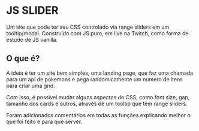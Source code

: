 # JS SLIDER

Um site que pode ter seu CSS controlado via range sliders em um tooltip/modal. Construído com JS puro, em
live na Twitch, como forma de estudo de JS vanilla.

## O que é?

A ideia é ter um site bem simples, uma landing page, que faz uma chamada para um api de pokemons e pega
randomicamente um numero de itens para criar uma grid.

Com isso, é possivel mudar alguns aspectos do CSS, como font size, gap, tamanho dos cards e outros, através
de um tooltip que tem range sliders.

Foram adicionados comentários em todas as funções explicando melhor o que foi feito e para que server.
